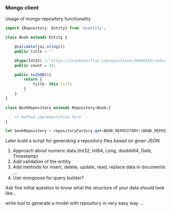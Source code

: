 

### Mongo client

Usage of mongo repository functionality

```typescript
import {Repository, Entity} from 'bsentity';

class Book extends Entity {

    @validate(joi.sting())
    public title = ''

    @type(Int32) // https://stackoverflow.com/questions/30689324/reducing-getter-setter-boilerplate-in-typescript?answertab=votes#tab-top
    public count = 34;

    public toJSON(){
        return {
            title: this.title
        }
    }
}

class BookRepository extends Repository<Book>{

    // method implementation here
}


```

```typescript
let bookRepository = repositoryFactory.get<BOOK_REPOSITORY>(BOOK_REPOSITORY)


```

Later build a script for generating a repository files based on given JSON

1. Approach about numeric data (int32, int64, Long, double64, Date, Timestamp)
2. Add validation of the entitiy
3. Add methods for insert, delete, update, read, replace data in documents ... 
4. Use mongoose for query builder?

Ask five initial question to know what the structure of your data should look like...

write tool to generate a model with repository in very easy way ...  

